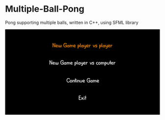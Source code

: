 # Multiple-Ball-Pong
Pong supporting multiple balls, written in C++, using SFML library


![](pong.gif)
